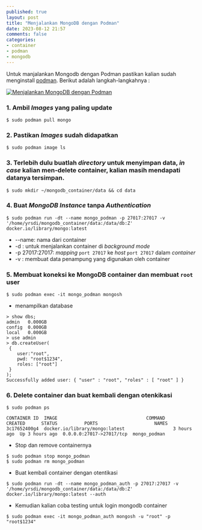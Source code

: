 ```yaml
---
published: true
layout: post
title: "Menjalankan MongoDB dengan Podman"
date: 2023-08-12 21:57
comments: false
categories: 
- container
- podman
- mongodb
---
```



Untuk manjalankan Mongodb dengan Podman pastikan kalian sudah menginstall [podman](https://podman.io/docs/installation). Berikut adalah langkah-langkahnya :

[![Menjalankan MongoDB dengan Podman](https://www.yadirosadi.com/images/uploads/2023/podman-logo.png)](https://www.yadirosadi.com/images/uploads/2023/podman-logo.png)


<!--more-->
### 1. Ambil *Images* yang paling update 

```
$ sudo podman pull mongo

```
### 2. Pastikan *Images* sudah didapatkan

```
$ sudo podman image ls

```
### 3. Terlebih dulu buatlah *directory* untuk menyimpan data, *in case* kalian men-delete container, kalian masih mendapati datanya tersimpan.

```
$ sudo mkdir ~/mongodb_container/data && cd data

```
### 4. Buat *MongoDB Instance* tanpa *Authentication*

```
$ sudo podman run -dt --name mongo_podman -p 27017:27017 -v '/home/yrsdi/mongodb_container/data:/data/db:Z' docker.io/library/mongo:latest

```

* --name: nama dari container
* -d : untuk menjalankan container di *background mode*
* -p 27017:27017: *mapping* `port 27017` ke *host* `port 27017` dalam *container*
* -v : membuat data penampung yang digunakan oleh container

### 5. Membuat koneksi ke MongoDB container dan membuat `root` user

```
$ sudo podman exec -it mongo_podman mongosh
```

- menampilkan database

```
> show dbs;
admin   0.000GB
config  0.000GB
local   0.000GB
> use admin
> db.createUser(
 {
    user:"root",
    pwd: "root$1234",
    roles: ["root"]
 }
);
Successfully added user: { "user" : "root", "roles" : [ "root" ] }

```
### 6. Delete container dan buat kembali dengan otenkikasi

```
$ sudo podman ps

CONTAINER ID  IMAGE                                 COMMAND     CREATED      STATUS          PORTS                     NAMES
3c17652400g4  docker.io/library/mongo:latest                  3 hours ago  Up 3 hours ago  0.0.0.0:27017->27017/tcp  mongo_podman

```
- Stop dan remove containernya

```
$ sudo podman stop mongo_podman
$ sudo podman rm mongo_podman

```
- Buat kembali container dengan otentikasi

```
$ sudo podman run -dt --name mongo_podman_auth -p 27017:27017 -v '/home/yrsdi/mongodb_container/data:/data/db:Z' docker.io/library/mongo:latest --auth

```
- Kemudian kalian coba testing untuk login mongodb container

```
$ sudo podman exec -it mongo_podman_auth mongosh -u "root" -p "root$1234"

```